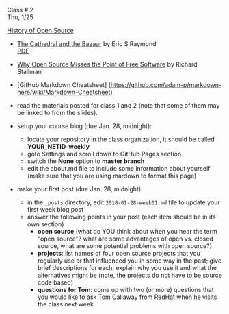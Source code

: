<div class="lecture2">


<div class="column_date">
<p markdown="block">

Class # 2 <br> 
Thu, 1/25


</p>
</div>

<div class="column_materials">
<p markdown="block">



[History of Open Source](slides/week1/history.html)  

- [The Cathedral and the Bazaar](http://www.catb.org/~esr/writings/cathedral-bazaar/cathedral-bazaar/index.html) by Eric S Raymond <br>[PDF](http://www.unterstein.net/su/docs/CathBaz.pdf) 

- [Why Open Source Misses the Point of Free Software](http://www.gnu.org/philosophy/open-source-misses-the-point.html) by Richard Stallman 

- [GitHub Markdown Cheatsheet]  (https://github.com/adam-p/markdown-here/wiki/Markdown-Cheatsheet) 


</p>
</div>

<div class="column_assign">
<p markdown="block">

- read the materials posted for class 1 and 2 (note that some of them may be linked to
from the slides). 

- setup your course blog (due Jan. 28, midnight):
    - locate your repository in the class organization, it should be called __YOUR_NETID-weekly__  
    - goto Settings and scroll down to GitHub Pages section
    - switch the __None__ option to __master branch__
    - edit the about.md file to include some information about yourself 
    (make sure that you are using mardown to format this page)
- make your first post (due Jan. 28, midnight)
    - in the `_posts` directory, edit `2018-01-28-week01.md` file to update your first
    week blog post 
    - answer the following points in your post (each item should be in its own section) 
        - __open source__ (what do YOU think about when you hear the term "open source"?
        what are some advantages of open vs. closed source, what are some potential 
        problems with open source?)
        - __projects__: list names of four open source projects that you regularly use or that influenced you in some way in the past; give brief descriptions for each, explain why you use it and what the alternatives might be (note, the projects do not have to be source code based) 
        - __questions for Tom__: come up with two (or more) questions that you 
        would like to ask
        Tom Callaway from RedHat when he visits the class next week 
         
        
 
</p>
</div>

</div>
